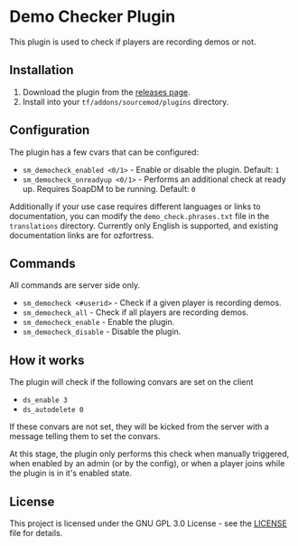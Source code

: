 # Demo Checker Plugin

This plugin is used to check if players are recording demos or not.

## Installation

1. Download the plugin from the [releases page](https://github.com/ozfortres/demo-check-plugin/releases).
2. Install into your `tf/addons/sourcemod/plugins` directory.

## Configuration

The plugin has a few cvars that can be configured:

- `sm_democheck_enabled <0/1>` - Enable or disable the plugin. Default: `1`
- `sm_democheck_onreadyup <0/1>` - Performs an additional check at ready up. Requires SoapDM to be running. Default: `0`

Additionally if your use case requires different languages or links to documentation, you can modify the `demo_check.phrases.txt` file in the `translations` directory. Currently only English is supported, and existing documentation links are for ozfortress.

## Commands

All commands are server side only.

- `sm_democheck <#userid>` - Check if a given player is recording demos.
- `sm_democheck_all` - Check if all players are recording demos.
- `sm_democheck_enable` - Enable the plugin.
- `sm_democheck_disable` - Disable the plugin.

## How it works

The plugin will check if the following convars are set on the client

- `ds_enable 3`
- `ds_autodelete 0`

If these convars are not set, they will be kicked from the server with a message telling them to set the convars.

At this stage, the plugin only performs this check when manually triggered, when enabled by an admin (or by the config), or when a player joins while the plugin is in it's enabled state.

## License

This project is licensed under the GNU GPL 3.0 License - see the [LICENSE](LICENSE) file for details.
